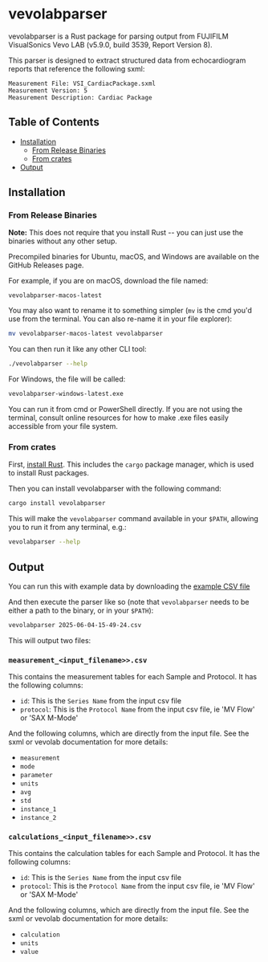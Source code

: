 # vevolabparser

vevolabparser is a Rust package for parsing output from FUJIFILM VisualSonics Vevo
LAB (v5.9.0, build 3539, Report Version 8).

This parser is designed to extract structured data from echocardiogram reports that
reference the following sxml:

```raw
Measurement File: VSI_CardiacPackage.sxml
Measurement Version: 5
Measurement Description: Cardiac Package
```

## Table of Contents
- [Installation](#installation)
    - [From Release Binaries](#from-release-binaries)
    - [From crates](#from-crates)
- [Output](#output)

## Installation

### From Release Binaries

**Note:** This does not require that you install Rust -- you can just use the binaries
without any other setup.

Precompiled binaries for Ubuntu, macOS, and Windows are available on the
GitHub Releases page.

For example, if you are on macOS, download the file named:

`vevolabparser-macos-latest`

You may also want to rename it to something simpler (`mv` is the cmd you'd use
from the terminal. You can also re-name it in your file explorer):

```bash
mv vevolabparser-macos-latest vevolabparser
```

You can then run it like any other CLI tool:

```bash
./vevolabparser --help
```

For Windows, the file will be called:

```bash
vevolabparser-windows-latest.exe
```

You can run it from cmd or PowerShell directly. If you are not using the terminal,
consult online resources for how to make .exe files easily accessible from your
file system.

### From crates

First, [install Rust](https://www.rust-lang.org/tools/install). This includes the
`cargo` package manager, which is used to install Rust packages.

Then you can install vevolabparser with the following command:

```bash
cargo install vevolabparser
```

This will make the `vevolabparser` command available in your `$PATH`, allowing you to
run it from any terminal, e.g.:

```bash
vevolabparser --help
```

## Output

You can run this with example data by downloading the
[example CSV file](https://github.com/cmatKhan/vevolabparser/blob/main/test_data/2025-06-04-15-49-24.csv)

And then execute the parser like so (note that `vevolabparser` needs to be either a
path to the binary, or in your `$PATH`):

```bash
vevolabparser 2025-06-04-15-49-24.csv
```

This will output two files:

### `measurement_<input_filename>>.csv` 

This contains the measurement tables for each Sample and Protocol. It has the
following columns:

- `id`: This is the `Series Name` from the input csv file
- `protocol`: This is the `Protocol Name` from the input csv file,
ie 'MV Flow' or 'SAX M-Mode'
  
And the following columns, which are directly from the input file. See the sxml or 
vevolab documentation for more details:

- `measurement`
- `mode`
- `parameter`
- `units`
- `avg`
- `std`
- `instance_1`
- `instance_2`

### `calculations_<input_filename>>.csv`

This contains the calculation tables for each Sample and Protocol. It has the
following columns:

- `id`: This is the `Series Name` from the input csv file
- `protocol`: This is the `Protocol Name` from the input csv file,
ie 'MV Flow' or 'SAX M-Mode'

And the following columns, which are directly from the input file. See the sxml or 
vevolab documentation for more details:

- `calculation`
- `units`
- `value`
